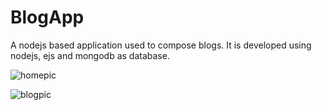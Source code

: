 # BlogApp
A nodejs based application used to compose blogs. 
It is developed using nodejs, ejs and mongodb as database.


![homepic](https://user-images.githubusercontent.com/84058726/152121077-ef82e479-a14a-4fa2-9435-058d4576a73b.png)

![blogpic](https://user-images.githubusercontent.com/84058726/152116854-f1d05def-1219-4b81-9a8d-a15d6ffe7c21.png)
